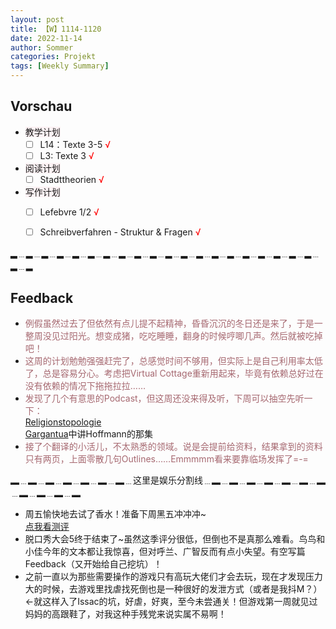 ```yaml
---
layout: post
title: 【W】1114-1120
date: 2022-11-14
author: Sommer
categories: Projekt
tags: [Weekly Summary]
--- 
```



## Vorschau

- <font style="background:#fcf2f4">教学计划</font>
  - [ ] L14：Texte 3-5 <font color=red>√</font>
  - [ ] L3: Texte 3 <font color=red>√</font>
- <font style="background:#fcf2f4">阅读计划</font>
  - [ ] Stadttheorien <font color=red>√</font>
- <font style="background:#fcf2f4">写作计划</font>
  - [ ] Lefebvre 1/2 <font color=red>√</font>
  - [ ] Schreibverfahren - Struktur & Fragen <font color=red>√</font>


▂﹍▂﹍▂﹍▂﹍▂﹍▂﹍▂﹍▂﹍▂﹍▂﹍▂﹍▂﹍▂﹍▂﹍▂﹍▂﹍▂﹍▂﹍▂﹍▂﹍▂﹍▂

## Feedback

- <font style="color:#a66870">例假虽然过去了但依然有点儿提不起精神，昏昏沉沉的冬日还是来了，于是一整周没见过阳光。想变成猪，吃吃睡睡，翻身的时候哼唧几声。然后就被吃掉吧！</font><br>
- <font style="color:#a66870">这周的计划勉勉强强赶完了，总感觉时间不够用，但实际上是自己利用率太低了，总是容易分心。考虑把Virtual Cottage重新用起来，毕竟有依赖总好过在没有依赖的情况下拖拖拉拉……</font><br>
- <font style="color:#a66870">发现了几个有意思的Podcast，但这周还没来得及听，下周可以抽空先听一下：</font><br>
  [Religionstopologie](https://rwpod.de/tag/raum/)<br>
  [Gargantua](https://www.auf-ein-glas.de/podcast/)中讲Hoffmann的那集<br>
- <font style="color:#a66870">接了个翻译的小活儿，不太熟悉的领域。说是会提前给资料，结果拿到的资料只有两页，上面零散几句Outlines……Emmmmm看来要靠临场发挥了=-=</font>

▂﹍▂﹍▂﹍▂﹍▂﹍▂﹍▂﹍这里是娱乐分割线﹍▂﹍▂﹍▂﹍▂﹍▂﹍▂﹍▂﹍▂﹍▂﹍▂﹍▂

- <font style="color:##dfabb9">周五愉快地去试了香水！准备下周黑五冲冲冲~</font><br>
  [点我看测评](https://sommer0708.github.io/posts/A6/)
- <font style="color:##dfabb9">脱口秀大会5终于结束了~虽然这季评分很低，但倒也不是真那么难看。鸟鸟和小佳今年的文本都让我惊喜，但对呼兰、广智反而有点小失望。有空写篇Feedback（又开始给自己挖坑）！</font><br>
- <font style="color:##dfabb9">之前一直以为那些需要操作的游戏只有高玩大佬们才会去玩，现在才发现压力大的时候，去游戏里找虐找死倒也是一种很好的发泄方式（或者是我抖M？）←就这样入了Issac的坑，好虐，好爽，至今未尝通关！但游戏第一周就见过妈妈的高跟鞋了，对我这种手残党来说实属不易啊！</font>

